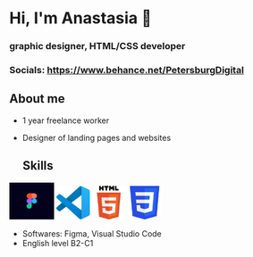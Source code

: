 # Hi, I'm Anastasia 👋
### graphic designer, HTML/CSS developer
### Socials: https://www.behance.net/PetersburgDigital

## About me
* 1 year freelance worker
* Designer of landing pages and websites

  ## Skills

 <img src="/img/figma.png" width="80" alt="Figma">  <img src="/img/vs-code.png" width="60" alt="VS Code"> <img src="/img/html.png" width="60" alt="Html"> <img src="/img/css.png" width="60" alt="Css">
* Softwares: Figma, Visual Studio Code
* English level B2-C1
<!--
**designerfrom-spb/designerfrom-spb** is a ✨ _special_ ✨ repository because its `README.md` (this file) appears on your GitHub profile.

Here are some ideas to get you started:

- 🔭 I’m currently working on ...
- 🌱 I’m currently learning ...
- 👯 I’m looking to collaborate on ...
- 🤔 I’m looking for help with ...
- 💬 Ask me about ...
- 📫 How to reach me: ...
- 😄 Pronouns: ...
- ⚡ Fun fact: ...
-->

